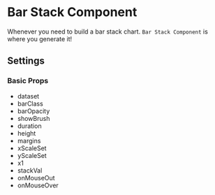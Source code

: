 # Bar Stack Component

Whenever you need to build a bar stack chart. `Bar Stack Component` is where you generate it!

## Settings

### Basic Props

- dataset
- barClass
- barOpacity
- showBrush
- duration
- height
- margins
- xScaleSet
- yScaleSet
- x1
- stackVal
- onMouseOut
- onMouseOver

